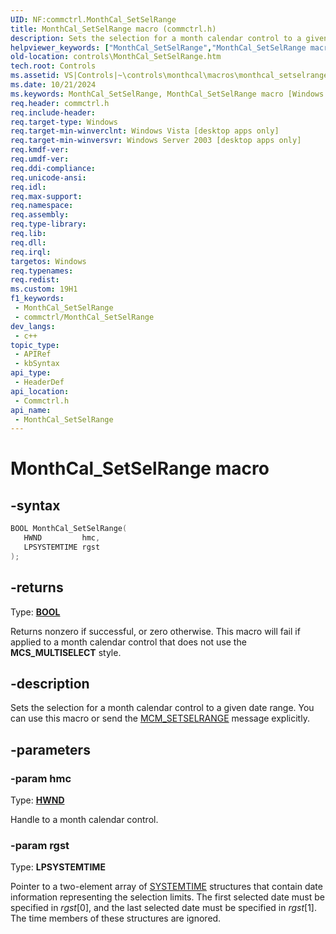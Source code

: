 ```yaml
---
UID: NF:commctrl.MonthCal_SetSelRange
title: MonthCal_SetSelRange macro (commctrl.h)
description: Sets the selection for a month calendar control to a given date range. You can use this macro or send the MCM_SETSELRANGE message explicitly.
helpviewer_keywords: ["MonthCal_SetSelRange","MonthCal_SetSelRange macro [Windows Controls]","_win32_MonthCal_SetSelRange","_win32_MonthCal_SetSelRange_cpp","commctrl/MonthCal_SetSelRange","controls.MonthCal_SetSelRange","controls._win32_MonthCal_SetSelRange"]
old-location: controls\MonthCal_SetSelRange.htm
tech.root: Controls
ms.assetid: VS|Controls|~\controls\monthcal\macros\monthcal_setselrange.htm
ms.date: 10/21/2024
ms.keywords: MonthCal_SetSelRange, MonthCal_SetSelRange macro [Windows Controls], _win32_MonthCal_SetSelRange, _win32_MonthCal_SetSelRange_cpp, commctrl/MonthCal_SetSelRange, controls.MonthCal_SetSelRange, controls._win32_MonthCal_SetSelRange
req.header: commctrl.h
req.include-header: 
req.target-type: Windows
req.target-min-winverclnt: Windows Vista [desktop apps only]
req.target-min-winversvr: Windows Server 2003 [desktop apps only]
req.kmdf-ver: 
req.umdf-ver: 
req.ddi-compliance: 
req.unicode-ansi: 
req.idl: 
req.max-support: 
req.namespace: 
req.assembly: 
req.type-library: 
req.lib: 
req.dll: 
req.irql: 
targetos: Windows
req.typenames: 
req.redist: 
ms.custom: 19H1
f1_keywords:
 - MonthCal_SetSelRange
 - commctrl/MonthCal_SetSelRange
dev_langs:
 - c++
topic_type:
 - APIRef
 - kbSyntax
api_type:
 - HeaderDef
api_location:
 - Commctrl.h
api_name:
 - MonthCal_SetSelRange
---
```


# MonthCal_SetSelRange macro

## -syntax

```cpp
BOOL MonthCal_SetSelRange(
   HWND         hmc,
   LPSYSTEMTIME rgst
);
```

## -returns

Type: **[BOOL](/windows/desktop/winprog/windows-data-types)**

Returns nonzero if successful, or zero otherwise. This macro will fail if applied to a month calendar control that does not use the <b>MCS_MULTISELECT</b> style.


## -description

Sets the selection for a month calendar control to a given date range. You can use this macro or send the <a href="/windows/desktop/Controls/mcm-setselrange">MCM_SETSELRANGE</a> message explicitly.

## -parameters

### -param hmc

Type: <b><a href="/windows/desktop/WinProg/windows-data-types">HWND</a></b>

Handle to a month calendar control.

### -param rgst

Type: <b>LPSYSTEMTIME</b>

Pointer to a two-element array of <a href="/windows/desktop/api/minwinbase/ns-minwinbase-systemtime">SYSTEMTIME</a> structures that contain date information representing the selection limits. The first selected date must be specified in <i>rgst</i>[0], and the last selected date must be specified in <i>rgst</i>[1]. The time members of these structures are ignored.
